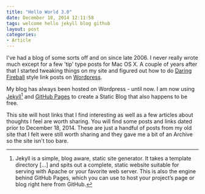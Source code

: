 ```yaml
---
title: "Hello World 3.0"
date: December 18, 2014 12:11:58
tags: welcome hello jekyll blog github
layout: post
categories: 
- Article
---
```


I've had a blog of some sorts off and on since late 2006. I never really wrote much except for a few 'tip' type posts for Mac OS X. A couple of years after that I started tweaking things on my site and figured out how to do [Daring Fireball](daringfireball.net) style link posts on [Wordpress](https://wordpress.org).

My blog has always been hosted on Wordpress - until now. I am now using [Jekyll](http://jekyllrb.com/)[^1] and [GitHub Pages](https://pages.github.com/) to create a Static Blog that also happens to be free.

[^1]: Jekyll is a simple, blog aware, static site generator. It takes a template directory [...] and spits out a complete, static website suitable for serving with Apache or your favorite web server. This is also the engine behind GitHub Pages, which you can use to host your project’s page or blog right here from GitHub.

This site will host links that I find interesting as well as a few articles about thoughts I feel are worth sharing. You will find some posts and links dated prior to December 18, 2014. These are just a handful of posts from my old site that I felt were still worth sharing and they gave me a bit of an Archive so the site isn't too bare.